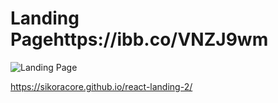 # Landing Pagehttps://ibb.co/VNZJ9wm
![Landing Page]([https://ibb.co/VNZJ9wm](https://i.ibb.co/VNZJ9wm/111.png))

https://sikoracore.github.io/react-landing-2/
